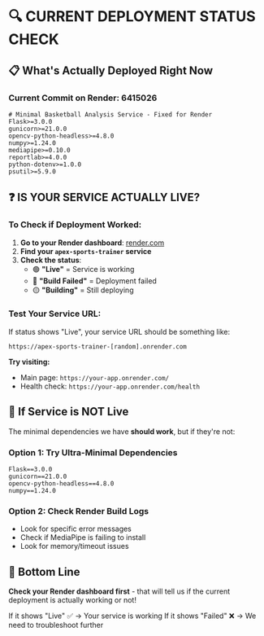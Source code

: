 # 🔍 CURRENT DEPLOYMENT STATUS CHECK

## 📋 **What's Actually Deployed Right Now**

### **Current Commit on Render**: 6415026
```
# Minimal Basketball Analysis Service - Fixed for Render
Flask>=3.0.0
gunicorn>=21.0.0
opencv-python-headless>=4.8.0
numpy>=1.24.0
mediapipe>=0.10.0
reportlab>=4.0.0
python-dotenv>=1.0.0
psutil>=5.9.0
```

## ❓ **IS YOUR SERVICE ACTUALLY LIVE?**

### **To Check if Deployment Worked:**
1. **Go to your Render dashboard**: [render.com](https://render.com)
2. **Find your `apex-sports-trainer` service**
3. **Check the status**:
   - 🟢 **"Live"** = Service is working
   - 🔴 **"Build Failed"** = Deployment failed
   - 🟡 **"Building"** = Still deploying

### **Test Your Service URL:**
If status shows "Live", your service URL should be something like:
```
https://apex-sports-trainer-[random].onrender.com
```

**Try visiting:**
- Main page: `https://your-app.onrender.com/`
- Health check: `https://your-app.onrender.com/health`

## 🚨 **If Service is NOT Live**

The minimal dependencies we have **should work**, but if they're not:

### **Option 1: Try Ultra-Minimal Dependencies**
```
Flask==3.0.0
gunicorn==21.0.0
opencv-python-headless==4.8.0
numpy==1.24.0
```

### **Option 2: Check Render Build Logs**
- Look for specific error messages
- Check if MediaPipe is failing to install
- Look for memory/timeout issues

## 🎯 **Bottom Line**
**Check your Render dashboard first** - that will tell us if the current deployment is actually working or not!

If it shows "Live" ✅ → Your service is working
If it shows "Failed" ❌ → We need to troubleshoot further
